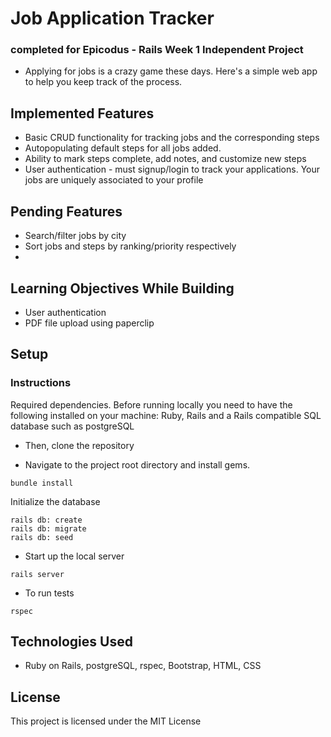 
# Job Application Tracker
### completed for Epicodus - Rails Week 1 Independent Project
* Applying for jobs is a crazy game these days. Here's a simple web app to help you keep track of the process.

## Implemented Features
* Basic CRUD functionality for tracking jobs and the corresponding steps
* Autopopulating default steps for all jobs added.
* Ability to mark steps complete, add notes, and customize new steps
* User authentication - must signup/login to track your applications. Your jobs are uniquely associated to your profile

## Pending Features
* Search/filter jobs by city
* Sort jobs and steps by ranking/priority respectively
*

## Learning Objectives While Building
* User authentication
* PDF file upload using paperclip

## Setup
### Instructions
Required dependencies. Before running locally you need to have the following installed on your machine: Ruby, Rails and a Rails compatible SQL database such as postgreSQL

* Then, clone the repository

* Navigate to the project root directory and install gems.
```
bundle install
```

Initialize the database
```
rails db: create
rails db: migrate
rails db: seed
```

* Start up the local server
```
rails server
```

* To run tests
```
rspec
```

## Technologies Used
* Ruby on Rails, postgreSQL, rspec, Bootstrap, HTML, CSS

## License

This project is licensed under the MIT License
